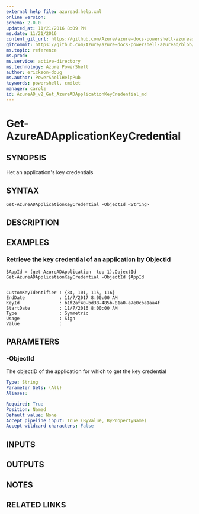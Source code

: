```yaml
---
external help file: azuread.help.xml
online version: 
schema: 2.0.0
updated_at: 11/21/2016 8:09 PM
ms.date: 11/21/2016
content_git_url: https://github.com/Azure/azure-docs-powershell-azuread/blob/master/Azure%20AD%20Cmdlets/AzureAD/v2/Get-AzureADApplicationKeyCredential.md
gitcommit: https://github.com/Azure/azure-docs-powershell-azuread/blob/e79870303c4a5b18f88c61a5fe206bd45af8c480/Azure%20AD%20Cmdlets/AzureAD/v2/Get-AzureADApplicationKeyCredential.md
ms.topic: reference
ms.prod: 
ms.service: active-directory
ms.technology: Azure PowerShell
author: erickson-doug
ms.author: PowerShellHelpPub
keywords: powershell, cmdlet
manager: carolz
id: AzureAD_v2_Get_AzureADApplicationKeyCredential_md
---
```


# Get-AzureADApplicationKeyCredential

## SYNOPSIS
Het an application's key credentials

## SYNTAX

```
Get-AzureADApplicationKeyCredential -ObjectId <String>
```

## DESCRIPTION

## EXAMPLES

### Retrieve the key credential of an application by ObjectId
```
$AppId = (get-AzureADApplication -top 1).ObjectId
Get-AzureADApplicationKeyCredential -ObjectId $AppId


CustomKeyIdentifier : {84, 101, 115, 116}
EndDate             : 11/7/2017 8:00:00 AM
KeyId               : b1f2af40-bd38-485b-81a0-a7e0cba1aa4f
StartDate           : 11/7/2016 8:00:00 AM
Type                : Symmetric
Usage               : Sign
Value               :
```

## PARAMETERS

### -ObjectId
The objectID of the application for which to get the key credential

```yaml
Type: String
Parameter Sets: (All)
Aliases: 

Required: True
Position: Named
Default value: None
Accept pipeline input: True (ByValue, ByPropertyName)
Accept wildcard characters: False
```

## INPUTS

## OUTPUTS

## NOTES

## RELATED LINKS

